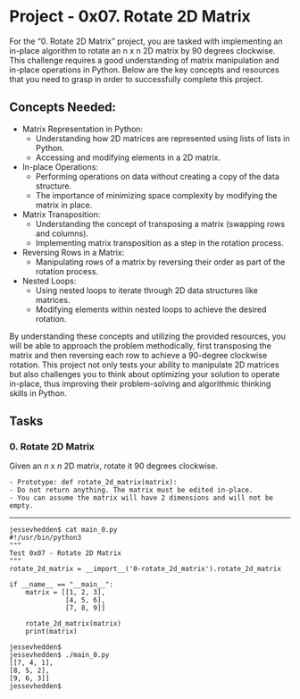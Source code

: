 # Project - 0x07. Rotate 2D Matrix

For the “0. Rotate 2D Matrix” project, you are tasked with implementing an in-place algorithm to rotate an n x n 2D matrix by 90 degrees clockwise. This challenge requires a good understanding of matrix manipulation and in-place operations in Python. Below are the key concepts and resources that you need to grasp in order to successfully complete this project.

## Concepts Needed:
- Matrix Representation in Python:
	* Understanding how 2D matrices are represented using lists of lists in Python.
	* Accessing and modifying elements in a 2D matrix.
- In-place Operations:
	* Performing operations on data without creating a copy of the data structure.
	* The importance of minimizing space complexity by modifying the matrix in place.
- Matrix Transposition:
	* Understanding the concept of transposing a matrix (swapping rows and columns).
	* Implementing matrix transposition as a step in the rotation process.
- Reversing Rows in a Matrix:
	* Manipulating rows of a matrix by reversing their order as part of the rotation process.
- Nested Loops:
	* Using nested loops to iterate through 2D data structures like matrices.
	* Modifying elements within nested loops to achieve the desired rotation.

By understanding these concepts and utilizing the provided resources, you will
be able to approach the problem methodically, first transposing the matrix and
then reversing each row to achieve a 90-degree clockwise rotation. This project
 not only tests your ability to manipulate 2D matrices but also challenges you
to think about optimizing your solution to operate in-place, thus improving
their problem-solving and algorithmic thinking skills in Python.

## Tasks

### 0. Rotate 2D Matrix

Given an *n* x *n* 2D matrix, rotate it 90 degrees clockwise.

	- Prototype: def rotate_2d_matrix(matrix):
	- Do not return anything. The matrix must be edited in-place.
	- You can assume the matrix will have 2 dimensions and will not be empty.

---

	jessevhedden$ cat main_0.py
	#!/usr/bin/python3
	"""
	Test 0x07 - Rotate 2D Matrix
	"""
	rotate_2d_matrix = __import__('0-rotate_2d_matrix').rotate_2d_matrix

	if __name__ == "__main__":
	    matrix = [[1, 2, 3],
        	      [4, 5, 6],
	              [7, 8, 9]]

	    rotate_2d_matrix(matrix)
	    print(matrix)

	jessevhedden$
	jessevhedden$ ./main_0.py
	[[7, 4, 1],
	[8, 5, 2],
	[9, 6, 3]]
	jessevhedden$
